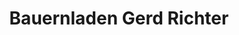 ---
title: "Bauernladen Gerd Richter"
url: /reichenbach-o-l/bauernladen-gerd-richter/
shop: Allgemein
---
